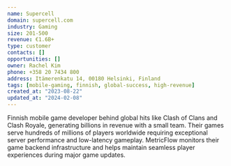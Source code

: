 ```yaml
---
name: Supercell
domain: supercell.com
industry: Gaming
size: 201-500
revenue: €1.6B+
type: customer
contacts: []
opportunities: []
owner: Rachel Kim
phone: +358 20 7434 800
address: Itämerenkatu 14, 00180 Helsinki, Finland
tags: [mobile-gaming, finnish, global-success, high-revenue]
created_at: "2023-08-22"
updated_at: "2024-02-08"
---
```


Finnish mobile game developer behind global hits like Clash of Clans and Clash Royale, generating billions in revenue with a small team. Their games serve hundreds of millions of players worldwide requiring exceptional server performance and low-latency gameplay. MetricFlow monitors their game backend infrastructure and helps maintain seamless player experiences during major game updates.